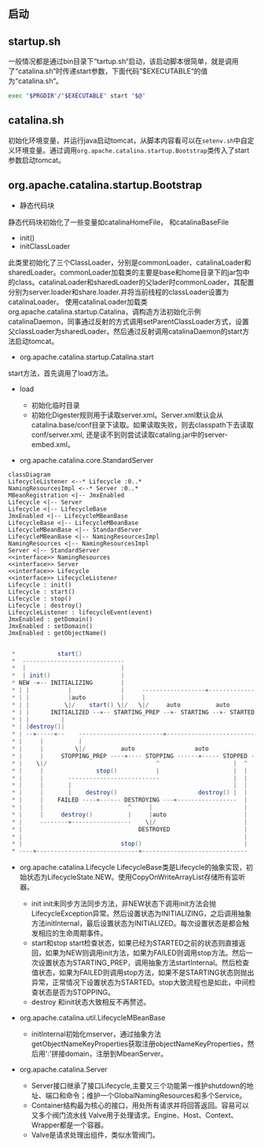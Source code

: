 ## 启动

## startup.sh

一般情况都是通过bin目录下“tartup.sh“启动，该启动脚本很简单，就是调用了“catalina.sh“时传递start参数，下面代码”$EXECUTABLE“的值为“catalina.sh“。
```bash
exec "$PRGDIR"/"$EXECUTABLE" start "$@"
```
## catalina.sh

初始化环境变量，并运行java启动tomcat，从脚本内容看可以在`setenv.sh`中自定义环境变量。通过调用`org.apache.catalina.startup.Bootstrap`类传入了start参数启动tomcat。

## org.apache.catalina.startup.Bootstrap
- 静态代码块

静态代码块初始化了一些变量如catalinaHomeFile， 和catalinaBaseFile

- init()
- initClassLoader

 此类里初始化了三个ClassLoader，分别是commonLoader、catalinaLoader和sharedLoader。commonLoader加载类的主要是base和home目录下的jar包中的class。catalinaLoader和sharedLoader的父lader时commonLoader，其配置分别为server.loader和share.loader.并将当前线程的classLoader设置为catalinaLoader。
 使用catalinaLoader加载类org.apache.catalina.startup.Catalina，调构造方法初始化示例catalinaDaemon，同事通过反射的方式调用setParentClassLoader方式，设置父classLoader为sharedLoader。然后通过反射调用catalinaDaemon的start方法启动tomcat。

- org.apache.catalina.startup.Catalina.start

start方法，首先调用了load方法。

- load
    + 初始化临时目录
    + 初始化Digester规则用于读取server.xml。Server.xml默认会从catalina.base/conf目录下读取。如果读取失败，则去classpath下去读取conf/server.xml, 还是读不到则尝试读取cataling.jar中的server-embed.xml。

- org.apache.catalina.core.StandardServer

```mermaid
classDiagram
LifecycleListener <--* Lifecycle :0..*
NamingResourcesImpl <--* Server :0..*
MBeanRegistration <|-- JmxEnabled
Lifecycle <|-- Server
Lifecycle <|-- LifecycleBase
JmxEnabled <|-- LifecycleMBeanBase
LifecycleBase <|-- LifecycleMBeanBase
LifecycleMBeanBase <|-- StandardServer
LifecycleMBeanBase <|-- NamingResourcesImpl
NamingResources <|-- NamingResourcesImpl
Server <|-- StandardServer
<<interface>> NamingResources
<<interface>> Server
<<interface>> Lifecycle
<<interface>> LifecycleListener
Lifecycle : init()
Lifecycle : start()
Lifecycle : stop()
Lifecycle : destroy()
LifecycleListener : lifecycleEvent(event)
JmxEnabled : getDomain()
JmxEnabled : setDomain()
JmxEnabled : getObjectName()


```


```java
 *            start()
 *  -----------------------------
 *  |                           |
 *  | init()                    |
 * NEW -»-- INITIALIZING        |
 * | |           |              |     ------------------«-----------------------
 * | |           |auto          |     |                                        |
 * | |          \|/    start() \|/   \|/     auto          auto         stop() |
 * | |      INITIALIZED --»-- STARTING_PREP --»- STARTING --»- STARTED --»---  |
 * | |         |                                                            |  |
 * | |destroy()|                                                            |  |
 * | --»-----«--    ------------------------«--------------------------------  ^
 * |     |          |                                                          |
 * |     |         \|/          auto                 auto              start() |
 * |     |     STOPPING_PREP ----»---- STOPPING ------»----- STOPPED -----»-----
 * |    \|/                               ^                     |  ^
 * |     |               stop()           |                     |  |
 * |     |       --------------------------                     |  |
 * |     |       |                                              |  |
 * |     |       |    destroy()                       destroy() |  |
 * |     |    FAILED ----»------ DESTROYING ---«-----------------  |
 * |     |                        ^     |                          |
 * |     |     destroy()          |     |auto                      |
 * |     --------»-----------------    \|/                         |
 * |                                 DESTROYED                     |
 * |                                                               |
 * |                            stop()                             |
 * ----»-----------------------------»------------------------------
```

- org.apache.catalina.Lifecycle
   LifecycleBase类是Lifecycle的抽象实现，初始状态为LifecycleState.NEW。使用CopyOnWriteArrayList存储所有监听器。

   + init
    init未同步方法同步方法，非NEW状态下调用init方法会抛LifecycleException异常。然后设置状态为INITIALIZING，之后调用抽象方法initInternal，最后设置状态为INITIALIZED。每次设置状态是都会触发相应的生命周期事件。
   + start和stop
    start检查状态，如果已经为STARTED之前的状态则直接返回，如果为NEW则调用init方法，如果为FAILED则调用stop方法。然后一次设置状态为STARTING_PREP，调用抽象方法startInternal。然后检查值状态，如果为FAILED则调用stop方法，如果不是STARTING状态则抛出异常，正常情况下设置状态为STARTED。stop大致流程也是如此，中间检查状态是否为STOPPING。
    + destroy
    和init状态大致相反不再赘述。
- org.apache.catalina.util.LifecycleMBeanBase
    + initInternal初始化mserver，通过抽象方法getObjectNameKeyProperties获取注册objectNameKeyProperties，然后用':'拼接domain，注册到MbeanServer。

- org.apache.catalina.Server
    + Server接口继承了接口Lifecycle,主要又三个功能第一维护shutdown的地址、端口和命令；维护一个GlobalNamingResources和多个Service。
    + Container结构最为核心的接口，用处所有请求并将回答返回。容易可以又多个阀门流水线 Valve用于处理请求。Engine、Host、Context、Wrapper都是一个容器。
    + Valve是请求处理出组件，类似水管阀门。